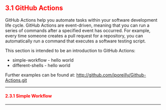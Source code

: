 ## <font color='red'> 3.1 GitHub Actions </font>
GitHub Actions help you automate tasks within your software development life cycle. GitHub Actions are event-driven, meaning that you can run a series of commands after a specified event has occurred. For example, every time someone creates a pull request for a repository, you can automatically run a command that executes a software testing script.

This section is intended to be an introduction to GitHub Actions:
* simple-workflow - hello world
* different-shells - hello world


Further examples can be found at: http://github.com/jporeilly/Github-Actions.git

---

#### <font color='red'> 2.3.1 Simple Workflow </font>




---
